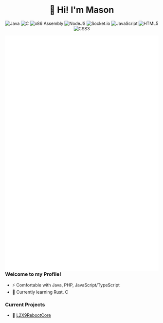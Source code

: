 <h1 align="center">👋 Hi! I'm Mason</h1>
<p align="center">
  <img alt="Java" src="https://img.shields.io/badge/-Java-black?style=flat-square&logo=java">
  <img alt="C" src="https://img.shields.io/badge/-C-black?style=flat-square&logo=c">
  <img alt="x86 Assembly" src="https://img.shields.io/badge/-x86 assembly-black?style=flat-square&logo=assembly">
  <img alt="NodeJS" src="https://img.shields.io/badge/-NodeJS-black?style=flat-square&logo=node.js">
  <img alt="Socket.io" src="https://img.shields.io/badge/-Socket.io-black?style=flat-square&logo=socket.io">
  <img alt="JavaScript" src="https://img.shields.io/badge/-JavaScript-black?style=flat-square&logo=javascript">
  <img alt="HTML5" src="https://img.shields.io/badge/-HTML5-black?style=flat-square&logo=html5">
  <img alt="CSS3" src="https://img.shields.io/badge/-CSS3-black?style=flat-square&logo=css3">
</p>

<img align="right" src="https://github.com/254nm/254nm/blob/main/github-metrics.svg">

### Welcome to my Profile!
- ⚡ Comfortable with Java, PHP, JavaScript/TypeScript
- 🌱 Currently learning Rust, C

### Current Projects
- 🚀 [L2X9RebootCore](https://github.com/254nm/L2X9RebootCore) 


